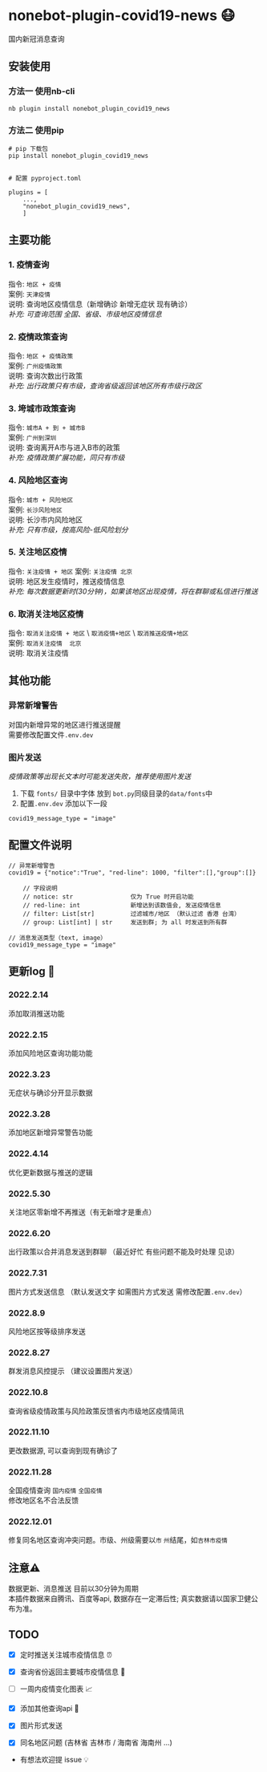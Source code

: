 # nonebot-plugin-covid19-news 😷
国内新冠消息查询

## 安装使用
### 方法一 使用nb-cli
```
nb plugin install nonebot_plugin_covid19_news
```

### 方法二 使用pip
```
# pip 下载包
pip install nonebot_plugin_covid19_news


# 配置 pyproject.toml

plugins = [
    ...,
    "nonebot_plugin_covid19_news",
    ]

```


## 主要功能

### 1. 疫情查询
指令: `地区 + 疫情`  
案例: `天津疫情`  
说明: 查询地区疫情信息（新增确诊 新增无症状 现有确诊）  
_补充: 可查询范围 全国、省级、市级地区疫情信息_

### 2. 疫情政策查询
指令: `地区 + 疫情政策`  
案例: `广州疫情政策`  
说明: 查询次数出行政策  
_补充: 出行政策只有市级，查询省级返回该地区所有市级行政区_

### 3. 垮城市政策查询
指令: `城市A + 到 + 城市B`  
案例: `广州到深圳`  
说明: 查询离开A市与进入B市的政策  
_补充:  疫情政策扩展功能，同只有市级_

### 4. 风险地区查询
指令: `城市 + 风险地区`  
案例: `长沙风险地区`  
说明: 长沙市内风险地区  
_补充: 只有市级，按高风险-低风险划分_

### 5. 关注地区疫情
指令: `关注疫情 + 地区`
案例: `关注疫情 北京`  
说明: 地区发生疫情时，推送疫情信息  
_补充: 每次数据更新时(30分钟)，如果该地区出现疫情，将在群聊或私信进行推送_

### 6. 取消关注地区疫情
指令: `取消关注疫情 + 地区` \ `取消疫情+地区` \ `取消推送疫情+地区`  
案例: `取消关注疫情  北京`  
说明: 取消关注疫情  



## 其他功能

### 异常新增警告
对国内新增异常的地区进行推送提醒  
需要修改配置文件`.env.dev`

### 图片发送
_疫情政策等出现长文本时可能发送失败，推荐使用图片发送_
1. 下载 `fonts/` 目录中字体 放到 `bot.py`同级目录的`data/fonts`中  
2. 配置`.env.dev`  添加以下一段
```
covid19_message_type = "image"
```



## 配置文件说明
```
// 异常新增警告
covid19 = {"notice":"True", "red-line": 1000, "filter":[],"group":[]}

    // 字段说明
    // notice: str                仅为 True 时开启功能
    // red-line: int              新增达到该数值会, 发送疫情信息
    // filter: List[str]          过滤城市/地区 （默认过滤 香港 台湾）
    // group: List[int] | str     发送到群; 为 all 时发送到所有群

// 消息发送类型（text, image）
covid19_message_type = "image"

```

## 更新log 📝
### 2022.2.14
添加取消推送功能

### 2022.2.15
添加风险地区查询功能功能

### 2022.3.23
无症状与确诊分开显示数据

### 2022.3.28
添加地区新增异常警告功能

### 2022.4.14
优化更新数据与推送的逻辑

### 2022.5.30
关注地区零新增不再推送（有无新增才是重点）

### 2022.6.20
出行政策以合并消息发送到群聊  （最近好忙 有些问题不能及时处理 见谅）

### 2022.7.31
图片方式发送信息 （默认发送文字 如需图片方式发送 需修改配置`.env.dev`）

### 2022.8.9
风险地区按等级排序发送

### 2022.8.27
群发消息风控提示 （建议设置图片发送）

### 2022.10.8
查询省级疫情政策与风险政策反馈省内市级地区疫情简讯

### 2022.11.10
更改数据源, 可以查询到现有确诊了

### 2022.11.28
全国疫情查询 `国内疫情`  `全国疫情`  
修改地区名不合法反馈

### 2022.12.01
修复同名地区查询冲突问题。市级、州级需要以`市` `州`结尾，如`吉林市疫情`

## 注意⚠️
数据更新、消息推送 目前以30分钟为周期  
本插件数据来自腾讯、百度等api, 数据存在一定滞后性; 真实数据请以国家卫健公布为准。
## TODO
- [x] 定时推送关注城市疫情信息 ⏰
- [x] 查询省份返回主要城市疫情信息 📍
- [ ] 一周内疫情变化图表 📈
- [x] 添加其他查询api 🔧
- [x] 图片形式发送
- [x] 同名地区问题 (吉林省 吉林市 / 海南省 海南州 ...) 


- 有想法欢迎提 issue 💡

